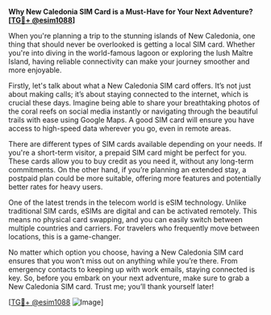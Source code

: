 **Why New Caledonia SIM Card is a Must-Have for Your Next Adventure?[[TG💪+ @esim1088](https://t.me/s/esim1088)]**

When you're planning a trip to the stunning islands of New Caledonia, one thing that should never be overlooked is getting a local SIM card. Whether you're into diving in the world-famous lagoon or exploring the lush Maître Island, having reliable connectivity can make your journey smoother and more enjoyable.

Firstly, let's talk about what a New Caledonia SIM card offers. It’s not just about making calls; it’s about staying connected to the internet, which is crucial these days. Imagine being able to share your breathtaking photos of the coral reefs on social media instantly or navigating through the beautiful trails with ease using Google Maps. A good SIM card will ensure you have access to high-speed data wherever you go, even in remote areas.

There are different types of SIM cards available depending on your needs. If you're a short-term visitor, a prepaid SIM card might be perfect for you. These cards allow you to buy credit as you need it, without any long-term commitments. On the other hand, if you’re planning an extended stay, a postpaid plan could be more suitable, offering more features and potentially better rates for heavy users.

One of the latest trends in the telecom world is eSIM technology. Unlike traditional SIM cards, eSIMs are digital and can be activated remotely. This means no physical card swapping, and you can easily switch between multiple countries and carriers. For travelers who frequently move between locations, this is a game-changer.

No matter which option you choose, having a New Caledonia SIM card ensures that you won’t miss out on anything while you’re there. From emergency contacts to keeping up with work emails, staying connected is key. So, before you embark on your next adventure, make sure to grab a New Caledonia SIM card. Trust me; you’ll thank yourself later!

[[TG💪+ @esim1088](https://t.me/s/esim1088) ![Image](https://i.postimg.cc/Y0z9fWf4/image.png)]